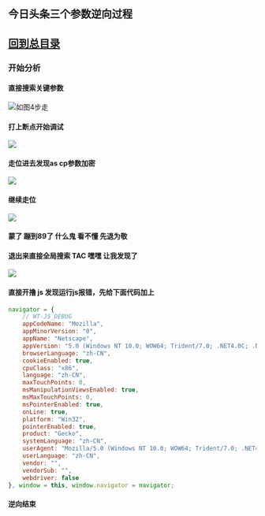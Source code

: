##  今日头条三个参数逆向过程

## [回到总目录](https://github.com/zjw505104341/spider)

### 开始分析

####  直接搜索关键参数
![如图4步走](https://github.com/zjw505104341/spider/blob/master/%E7%BB%83%E6%89%8B%E7%B3%BB%E5%88%97/%E4%BB%8A%E6%97%A5%E5%A4%B4%E6%9D%A1/img/index_1.jpg)

####  打上断点开始调试
![](/spider/blob/master/%E7%BB%83%E6%89%8B%E7%B3%BB%E5%88%97/%E4%BB%8A%E6%97%A5%E5%A4%B4%E6%9D%A1/img/2.jpg)

####   走位进去发现as cp参数加密
![](https://github.com/zjw505104341/spider/blob/master/%E7%BB%83%E6%89%8B%E7%B3%BB%E5%88%97/%E4%BB%8A%E6%97%A5%E5%A4%B4%E6%9D%A1/img/3.jpg)

####   继续走位
![](https://github.com/zjw505104341/spider/blob/master/%E7%BB%83%E6%89%8B%E7%B3%BB%E5%88%97/%E4%BB%8A%E6%97%A5%E5%A4%B4%E6%9D%A1/img/4.jpg)

#### 蒙了  蹦到89了   什么鬼   看不懂 先退为敬

####  退出来直接全局搜索  TAC   嘿嘿    让我发现了  
![](https://github.com/zjw505104341/spider/blob/master/%E7%BB%83%E6%89%8B%E7%B3%BB%E5%88%97/%E4%BB%8A%E6%97%A5%E5%A4%B4%E6%9D%A1/img/5.jpg)


####  直接开撸 js   发现运行js报错，先给下面代码加上
```javascript
navigator = {
    // WT-JS_DEBUG
    appCodeName: "Mozilla",
    appMinorVersion: "0",
    appName: "Netscape",
    appVersion: "5.0 (Windows NT 10.0; WOW64; Trident/7.0; .NET4.0C; .NET4.0E; .NET CLR 2.0.50727; .NET CLR 3.0.30729; .NET CLR 3.5.30729; InfoPath.3; rv:11.0) like Gecko",
    browserLanguage: "zh-CN",
    cookieEnabled: true,
    cpuClass: "x86",
    language: "zh-CN",
    maxTouchPoints: 0,
    msManipulationViewsEnabled: true,
    msMaxTouchPoints: 0,
    msPointerEnabled: true,
    onLine: true,
    platform: "Win32",
    pointerEnabled: true,
    product: "Gecko",
    systemLanguage: "zh-CN",
    userAgent: "Mozilla/5.0 (Windows NT 10.0; WOW64; Trident/7.0; .NET4.0C; .NET4.0E; .NET CLR 2.0.50727; .NET CLR 3.0.30729; .NET CLR 3.5.30729; InfoPath.3; rv:11.0) like Gecko",
    userLanguage: "zh-CN",
    vendor: "",
    vendorSub: "",
    webdriver: false
}, window = this, window.navigator = navigator;

```

####  逆向结束